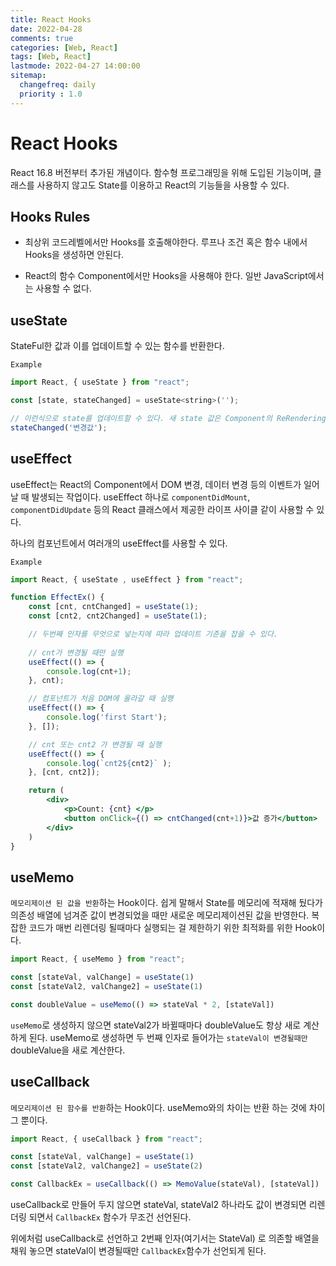 ```yaml
---
title: React Hooks
date: 2022-04-28
comments: true
categories: [Web, React]
tags: [Web, React]
lastmode: 2022-04-27 14:00:00
sitemap:  
  changefreq: daily
  priority : 1.0
---
```


# React Hooks

React 16.8 버전부터 추가된 개념이다. 함수형 프로그래밍을 위해 도입된 기능이며, 클래스를 사용하지 않고도 State를 이용하고 React의 기능들을 사용할 수 있다.

## Hooks Rules

* 최상위 코드레벨에서만 Hooks를 호출해야한다. 루프나 조건 혹은 함수 내에서 Hooks을 생성하면 안된다.

* React의 함수 Component에서만 Hooks을 사용해야 한다. 일반 JavaScript에서는 사용할 수 없다.

## useState

StateFul한 값과 이를 업데이트할 수 있는 함수를 반환한다.

`Example`
```jsx
import React, { useState } from "react";

const [state, stateChanged] = useState<string>('');

// 이런식으로 state를 업데이트할 수 있다. 새 state 값은 Component의 ReRendering 목록에 쌓이게 된다.
stateChanged('변경값');
```

## useEffect

useEffect는 React의 Component에서 DOM 변경, 데이터 변경 등의 이벤트가 일어날 때 발생되는 작업이다. useEffect 하나로 `componentDidMount`, `componentDidUpdate` 등의 React 클래스에서 제공한 라이프 사이클 같이 사용할 수 있다.

하나의 컴포넌트에서 여러개의 useEffect를 사용할 수 있다.

`Example`
```jsx
import React, { useState , useEffect } from "react";

function EffectEx() {
    const [cnt, cntChanged] = useState(1);
    const [cnt2, cnt2Changed] = useState(1);

    // 두번째 인자를 무엇으로 넣는지에 따라 업데이트 기준을 잡을 수 있다.
    
    // cnt가 변경될 때만 실행
    useEffect(() => {
        console.log(cnt+1);
    }, cnt);

    // 컴포넌트가 처음 DOM에 올라갈 때 실행
    useEffect(() => {
        console.log('first Start');
    }, []);

    // cnt 또는 cnt2 가 변경될 때 실행
    useEffect(() => {
        console.log(`cnt2${cnt2}` );
    }, [cnt, cnt2]);

    return (
        <div>
            <p>Count: {cnt} </p>
            <button onClick={() => cntChanged(cnt+1)}>값 증가</button>
        </div>
    )
}
```
## useMemo

`메모리제이션 된 값을 반환`하는 Hook이다. 쉽게 말해서 State를 메모리에 적재해 뒀다가 의존성 배열에 넘겨준 값이 변경되었을 때만 새로운 메모리제이션된 값을 반영한다.
복잡한 코드가 매번 리렌더링 될때마다 실행되는 걸 제한하기 위한 최적화를 위한 Hook이다.

```jsx
import React, { useMemo } from "react";

const [stateVal, valChange] = useState(1)
const [stateVal2, valChange2] = useState(1)

const doubleValue = useMemo(() => stateVal * 2, [stateVal]) 
```

`useMemo`로 생성하지 않으면 stateVal2가 바뀔때마다 doubleValue도 항상 새로 계산하게 된다.
useMemo로 생성하면 두 번째 인자로 들어가는 `stateVal이 변경될때만` doubleValue을 새로 계산한다.

## useCallback

`메모리제이션 된 함수를 반환`하는 Hook이다. useMemo와의 차이는 반환 하는 것에 차이 그 뿐이다.

```jsx
import React, { useCallback } from "react";

const [stateVal, valChange] = useState(1)
const [stateVal2, valChange2] = useState(2)

const CallbackEx = useCallback(() => MemoValue(stateVal), [stateVal])
```

useCallback로 만들어 두지 않으면 stateVal, stateVal2 하나라도 값이 변경되면 리렌더링 되면서 `CallbackEx` 함수가 무조건 선언된다. 

위에처럼 useCallback로 선언하고 2번째 인자(여기서는 StateVal) 로 의존할 배열을 채워 놓으면 stateVal이 변경될때만 `CallbackEx`함수가 선언되게 된다.